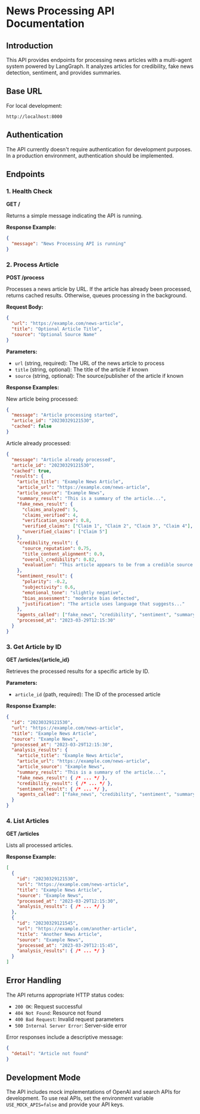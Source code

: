 # News Processing API Documentation

## Introduction

This API provides endpoints for processing news articles with a multi-agent system powered by LangGraph. It analyzes articles for credibility, fake news detection, sentiment, and provides summaries.

## Base URL

For local development:
```
http://localhost:8000
```

## Authentication

The API currently doesn't require authentication for development purposes. In a production environment, authentication should be implemented.

## Endpoints

### 1. Health Check

**GET /** 

Returns a simple message indicating the API is running.

**Response Example:**
```json
{
  "message": "News Processing API is running"
}
```

### 2. Process Article

**POST /process**

Processes a news article by URL. If the article has already been processed, returns cached results. Otherwise, queues processing in the background.

**Request Body:**
```json
{
  "url": "https://example.com/news-article",
  "title": "Optional Article Title",
  "source": "Optional Source Name"
}
```

**Parameters:**
- `url` (string, required): The URL of the news article to process
- `title` (string, optional): The title of the article if known
- `source` (string, optional): The source/publisher of the article if known

**Response Examples:**

New article being processed:
```json
{
  "message": "Article processing started",
  "article_id": "20230329121530",
  "cached": false
}
```

Article already processed:
```json
{
  "message": "Article already processed",
  "article_id": "20230329121530",
  "cached": true,
  "results": {
    "article_title": "Example News Article",
    "article_url": "https://example.com/news-article",
    "article_source": "Example News",
    "summary_result": "This is a summary of the article...",
    "fake_news_result": {
      "claims_analyzed": 5,
      "claims_verified": 4,
      "verification_score": 0.8,
      "verified_claims": ["Claim 1", "Claim 2", "Claim 3", "Claim 4"],
      "unverified_claims": ["Claim 5"]
    },
    "credibility_result": {
      "source_reputation": 0.75,
      "title_content_alignment": 0.9,
      "overall_credibility": 0.82,
      "evaluation": "This article appears to be from a credible source..."
    },
    "sentiment_result": {
      "polarity": -0.2,
      "subjectivity": 0.6,
      "emotional_tone": "slightly negative",
      "bias_assessment": "moderate bias detected",
      "justification": "The article uses language that suggests..."
    },
    "agents_called": ["fake_news", "credibility", "sentiment", "summary"],
    "processed_at": "2023-03-29T12:15:30"
  }
}
```

### 3. Get Article by ID

**GET /articles/{article_id}**

Retrieves the processed results for a specific article by ID.

**Parameters:**
- `article_id` (path, required): The ID of the processed article

**Response Example:**
```json
{
  "id": "20230329121530",
  "url": "https://example.com/news-article",
  "title": "Example News Article",
  "source": "Example News",
  "processed_at": "2023-03-29T12:15:30",
  "analysis_results": {
    "article_title": "Example News Article",
    "article_url": "https://example.com/news-article",
    "article_source": "Example News",
    "summary_result": "This is a summary of the article...",
    "fake_news_result": { /* ... */ },
    "credibility_result": { /* ... */ },
    "sentiment_result": { /* ... */ },
    "agents_called": ["fake_news", "credibility", "sentiment", "summary"]
  }
}
```

### 4. List Articles

**GET /articles**

Lists all processed articles.

**Response Example:**
```json
[
  {
    "id": "20230329121530",
    "url": "https://example.com/news-article",
    "title": "Example News Article",
    "source": "Example News",
    "processed_at": "2023-03-29T12:15:30",
    "analysis_results": { /* ... */ }
  },
  {
    "id": "20230329121545",
    "url": "https://example.com/another-article",
    "title": "Another News Article",
    "source": "Example News",
    "processed_at": "2023-03-29T12:15:45",
    "analysis_results": { /* ... */ }
  }
]
```

## Error Handling

The API returns appropriate HTTP status codes:

- `200 OK`: Request successful
- `404 Not Found`: Resource not found
- `400 Bad Request`: Invalid request parameters
- `500 Internal Server Error`: Server-side error

Error responses include a descriptive message:

```json
{
  "detail": "Article not found"
}
```

## Development Mode

The API includes mock implementations of OpenAI and search APIs for development. To use real APIs, set the environment variable `USE_MOCK_APIS=false` and provide your API keys. 